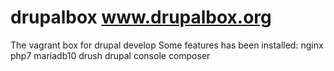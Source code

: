 # drupalbox <a href="www.drupalbox.org">www.drupalbox.org</a>
The vagrant box for drupal develop
Some features has been installed:
  nginx
  php7
  mariadb10
  drush
  drupal console
  composer

